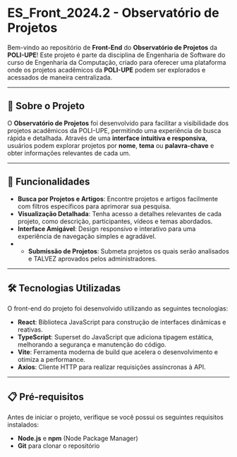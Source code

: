 # **ES_Front_2024.2 - Observatório de Projetos**

Bem-vindo ao repositório de **Front-End** do **Observatório de Projetos** da **POLI-UPE**! Este projeto é parte da disciplina de Engenharia de Software do curso de Engenharia da Computação, criado para oferecer uma plataforma onde os projetos acadêmicos da **POLI-UPE** podem ser explorados e acessados de maneira centralizada.

---

## 🌟 **Sobre o Projeto**

O **Observatório de Projetos** foi desenvolvido para facilitar a visibilidade dos projetos acadêmicos da POLI-UPE, permitindo uma experiência de busca rápida e detalhada. Através de uma **interface intuitiva e responsiva**, usuários podem explorar projetos por **nome**, **tema** ou **palavra-chave** e obter informações relevantes de cada um.

---

## 🚀 **Funcionalidades**

- **Busca por Projetos e Artigos**: Encontre projetos e artigos facilmente com filtros específicos para aprimorar sua pesquisa.
- **Visualização Detalhada**: Tenha acesso a detalhes relevantes de cada projeto, como descrição, participantes, vídeos e temas abordados.
- **Interface Amigável**: Design responsivo e interativo para uma experiência de navegação simples e agradável.
- - **Submissão de Projetos**: Submeta projetos os quais serão analisados e TALVEZ aprovados pelos administradores.

---

## 🛠 **Tecnologias Utilizadas**

O front-end do projeto foi desenvolvido utilizando as seguintes tecnologias:

- **React**: Biblioteca JavaScript para construção de interfaces dinâmicas e reativas.
- **TypeScript**: Superset do JavaScript que adiciona tipagem estática, melhorando a segurança e manutenção do código.
- **Vite**: Ferramenta moderna de build que acelera o desenvolvimento e otimiza a performance.
- **Axios**: Cliente HTTP para realizar requisições assíncronas à API.

---

## 📋 **Pré-requisitos**

Antes de iniciar o projeto, verifique se você possui os seguintes requisitos instalados:

- **Node.js** e **npm** (Node Package Manager)
- **Git** para clonar o repositório
